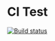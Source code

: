 # CI Test

[![Build status](https://ci.appveyor.com/api/projects/status/9n8xssmmh29agg1c?svg=true)](https://ci.appveyor.com/project/allvb/math)
